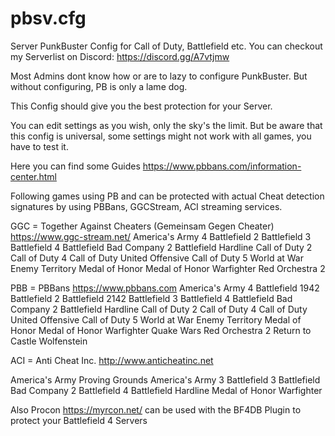 # pbsv.cfg
Server PunkBuster Config for Call of Duty, Battlefield etc.
You can checkout my Serverlist on Discord: https://discord.gg/A7vtjmw


Most Admins dont know how or are to lazy to configure PunkBuster. But without configuring, PB is only a lame dog.

This Config should give you the best protection for your Server.

You can edit settings as you wish, only the sky's the limit. But be aware that this config is universal, some settings might not work with all games, you have to test it.

Here you can find some Guides https://www.pbbans.com/information-center.html

Following games using PB and can be protected with actual Cheat detection signatures by using PBBans, GGCStream, ACI streaming services.

GGC = Together Against Cheaters (Gemeinsam Gegen Cheater) https://www.ggc-stream.net/
America's Army 4
Battlefield 2
Battlefield 3
Battlefield 4
Battlefield Bad Company 2
Battlefield Hardline
Call of Duty 2
Call of Duty 4
Call of Duty United Offensive
Call of Duty 5 World at War
Enemy Territory
Medal of Honor
Medal of Honor Warfighter
Red Orchestra 2


PBB = PBBans https://www.pbbans.com
America's Army 4
Battlefield 1942
Battlefield 2
Battlefield 2142
Battlefield 3
Battlefield 4
Battlefield Bad Company 2
Battlefield Hardline
Call of Duty 2
Call of Duty 4
Call of Duty United Offensive
Call of Duty 5 World at War
Enemy Territory
Medal of Honor
Medal of Honor Warfighter
Quake Wars
Red Orchestra 2
Return to Castle Wolfenstein




ACI = Anti Cheat Inc. http://www.anticheatinc.net

America's Army Proving Grounds
America's Army 3
Battlefield 3
Battlefield Bad Company 2
Battlefield 4
Battlefield Hardline
Medal of Honor Warfighter


Also Procon https://myrcon.net/ can be used with the BF4DB Plugin to protect your Battlefield 4 Servers
